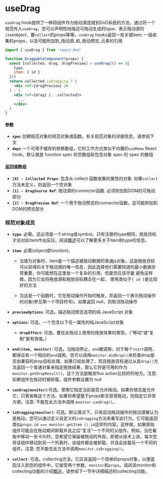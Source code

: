 # useDrag
`useDrag` hook提供了一种将组件作为拖动源连接到DnD系统的方法。通过将一个规范传入`useDrag`，您可以声明性地描述可拖动生成的type、表示拖动源的`item`object、要`collect`的props等等。`useDrag` hooks返回一些关键item: 一组收集的props，以及可能附加到_拖动源_和_拖动预览_元素的引用


```jsx
import { useDrag } from 'react-dnd'

function DraggableComponent(props) {
  const [collected, drag, dragPreview] = useDrag(() => ({
    type,
    item: { id }
  }))
  return collected.isDragging ? (
    <div ref={dragPreview} />
  ) : (
    <div ref={drag} {...collected}>
      ...
    </div>
  )
}
```

#### 参数

- **`spec`** 创建规范对象的规范对象或函数。有关规范对象的详细信息，请参阅下文
- **`deps`** 一个可用于缓存的依赖数组，它的工作方式类似于内置的`useMemo` React hook。默认值是 function spec 的空数组和包含对象 spec 的 spec 的数组

#### 返回值数组
- **`[0] - Collected Props`**: 包含从 collect 函数收集的属性的对象. 如果`collect`方法未定义，则返回一个空对象
- **`[1] - DragSource Ref`**: 拖动源的connector函数. 必须附加到DOM的可拖动部分
- **`[2] - DragPreview Ref`**: 一个用于拖动预览的connector函数。这可能附加到DOM的预览部分

###  规范对象成员

- **`type`**: 必需。这必须是一个string或symbol。只有注册的type相同，拖放目标才会对此item作出反应。阅读[概述](/快速开始/概览.md)可以了解更多关于item和type的信息。

- **`item`**: 必需(object或function)。

  - 当值为对象时，item是一个描述被拖动数据的普通js对象，这是拖放目标可以获得的关于拖动源的唯一信息，因此选择他们需要知道的最小数据非常重要，你可能想在这里放一个复杂的引用，但是您应该尽量     避免这样做，因为它会将拖放源和拖放目标耦合在一起， 使用类似于`{ id }`是比较好的方法

  -  当这是一个函数时，它在拖动操作开始时触发，并返回一个表示拖动操作的对象(参见第一个项目符号)。如果返回 null，则取消拖动操作

- **`previewOptions`**: 可选。描述拖动预览选项的纯 JavaScript 对象

- **`options`**: 可选。一个包含以下任一属性的纯JavaScript对象

   - **`dropEffect`**: 可选。要在此拖动上使用的拖放效果的类型。（“移动”或“复制”是有效值。）

- **`end(item, monitor)`**: 可选。当拖动停止，`end`被调用。对于每个`start`调用，都保证有一个相应的`end`调用。您可以调用`monitor.didDrop()`来检查drop是否由兼容的drop目标处理。如果已经处理了，而且拖放目标通过从其`drop()`方法返回一个普通对象来指定拖放结果，那么它将是可用的作为`monitor.getDropResult()`。这个方法是触发flux action比较好的地方。注意: 如果组件在拖动时被卸载，组件参数设置为 null

- **`canDrag(monitor)`**:可选。使用它指定当前是否允许拖动。如果你想总是允许它，只需省略这个方法。如果你希望基于props断言禁用拖动，则指定它非常方便。注意: 不能在此方法中调用 `monitor.canDrag()`。

- **`isDragging(monitor)`**: 可选。默认情况下，只有启动拖动操作的拖动源被认为是拖动。您可以通过定义自定义的`isDragging`方法来重写此行为。它可能返回类似`props.id === monitor.getItem ().id`这样的内容。这样做，如果原始组件可能会在拖动期间卸载并且之后“复活”一个不同的父组件。例如，当在看板中移动一张卡片时，您希望它保留被拖动的外观，即使从技术上讲，每次您将该组件移动到另一个列表时，该组件都会被卸载，并且会挂载另一个不同的组件。注意: 您不能在此方法中调用`monitor.isDragging()`。

- **`collect`**: 可选。collecting方法。它应该返回一个简单的props对象，以便返回注入到您的组件中。它接受两个参数，`monitor`和`props`。请阅读monitor和collecting功能的介绍[概述](/快速开始/概览.md)。请参阅下一节中详细描述的collecting功能。


